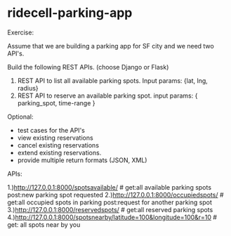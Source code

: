 # ridecell-parking-app

Exercise:

Assume that we are building a parking app for SF city and we need two API's.

Build the following REST APIs. (choose Django or Flask)

1. REST API to list all available parking spots. Input params: {lat, lng, radius}
2. REST API to reserve an available parking spot. input params: { parking_spot, time-range }


Optional:
- test cases for the API's
- view existing reservations
- cancel existing reservations
- extend existing reservations.
- provide multiple return formats (JSON, XML)

APIs:

1.)http://127.0.0.1:8000/spotsavailable/ # get:all available parking spots post:new parking spot requested
2.)http://127.0.0.1:8000/occupiedspots/  # get:all occupied spots in parking post:request for another parking spot
3.)http://127.0.0.1:8000/reservedspots/  # get:all reserved parking spots
4.)http://127.0.0.1:8000/spotsnearby/latitude=100&longitude=100&r=10 # get: all spots near by you 
